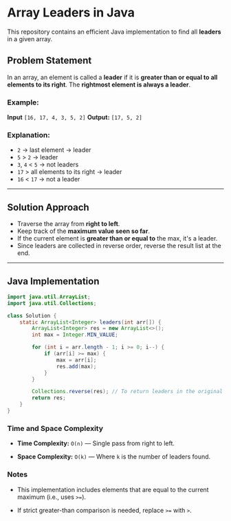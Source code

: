# Array Leaders in Java

This repository contains an efficient Java implementation to find all **leaders** in a given array.

## Problem Statement

In an array, an element is called a **leader** if it is **greater than or equal to all elements to its right**. The **rightmost element is always a leader**.

### Example:

**Input** 
`[16, 17, 4, 3, 5, 2]`
**Output:** 
`[17, 5, 2]`


### Explanation:
- `2` → last element → leader  
- `5` > `2` → leader  
- `3`, `4` < `5` → not leaders  
- `17` > all elements to its right → leader  
- `16` < `17` → not a leader

---

## Solution Approach

- Traverse the array from **right to left**.
- Keep track of the **maximum value seen so far**.
- If the current element is **greater than or equal to** the max, it's a leader.
- Since leaders are collected in reverse order, reverse the result list at the end.

---

## Java Implementation

```java
import java.util.ArrayList;
import java.util.Collections;

class Solution {
    static ArrayList<Integer> leaders(int arr[]) {
        ArrayList<Integer> res = new ArrayList<>();
        int max = Integer.MIN_VALUE;

        for (int i = arr.length - 1; i >= 0; i--) {
            if (arr[i] >= max) {
                max = arr[i];
                res.add(max);
            }
        }

        Collections.reverse(res); // To return leaders in the original array order
        return res;
    }
}
```

### Time and Space Complexity
- **Time Complexity:** `O(n)` — Single pass from right to left.

- **Space Complexity:** `O(k)` — Where `k` is the number of leaders found.


### Notes
- This implementation includes elements that are equal to the current maximum (i.e., uses `>=`).

- If strict greater-than comparison is needed, replace `>=` with `>`.